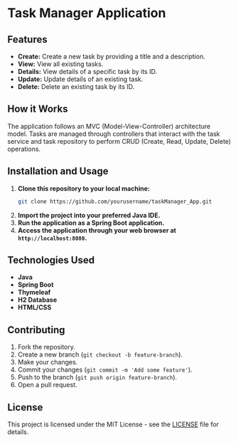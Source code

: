 # Task Manager Application

## Features

- **Create:** Create a new task by providing a title and a description.
- **View:** View all existing tasks.
- **Details:** View details of a specific task by its ID.
- **Update:** Update details of an existing task.
- **Delete:** Delete an existing task by its ID.

## How it Works

The application follows an MVC (Model-View-Controller) architecture model. Tasks are managed through controllers that interact with the task service and task repository to perform CRUD (Create, Read, Update, Delete) operations.

## Installation and Usage

1. **Clone this repository to your local machine:**
    ```sh
    git clone https://github.com/yourusername/taskManager_App.git
    ```
2. **Import the project into your preferred Java IDE.**
3. **Run the application as a Spring Boot application.**
4. **Access the application through your web browser at `http://localhost:8080`.**

## Technologies Used

- **Java**
- **Spring Boot**
- **Thymeleaf**
- **H2 Database**
- **HTML/CSS**

## Contributing

1. Fork the repository.
2. Create a new branch (`git checkout -b feature-branch`).
3. Make your changes.
4. Commit your changes (`git commit -m 'Add some feature'`).
5. Push to the branch (`git push origin feature-branch`).
6. Open a pull request.

## License

This project is licensed under the MIT License - see the [LICENSE](LICENSE) file for details.
